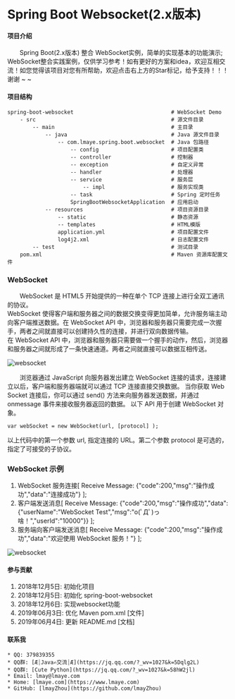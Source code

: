 # Spring Boot Websocket(2.x版本)

#### 项目介绍
&emsp;&emsp;Spring Boot(2.x版本) 整合 WebSocket实例，简单的实现基本的功能演示;
WebSocket整合实践案例，仅供学习参考！如有更好的方案和idea，欢迎互相交流！如您觉得该项目对您有所帮助，欢迎点击右上方的Star标记，给予支持！！！谢谢 ~ ~

#### 项目结构
    spring-boot-websocket                               # WebSocket Demo
        - src                                           # 源文件目录
            -- main                                     # 主目录
                -- java                                 # Java 源文件目录
                    -- com.lmaye.spring.boot.websocket  # Java 包路径
                        -- config                       # 项目配置类
                        -- controller                   # 控制器
                        -- exception                    # 自定义异常
                        -- handler                      # 处理器
                        -- service                      # 服务层
                            -- impl                     # 服务实现类
                        -- task                         # Spring 定时任务
                        SpringBootWebsocketApplication  # 应用启动
                -- resources                            # 项目资源目录
                    -- static                           # 静态资源
                    -- templates                        # HTML模版
                    application.yml                     # 项目配置文件
                    log4j2.xml                          # 日志配置文件
            -- test                                     # 测试目录
        pom.xml                                         # Maven 资源库配置文件

### WebSocket
&emsp;&emsp;WebSocket 是 HTML5 开始提供的一种在单个 TCP 连接上进行全双工通讯的协议。<br/>
WebSocket 使得客户端和服务器之间的数据交换变得更加简单，允许服务端主动向客户端推送数据。在 WebSocket API 中，浏览器和服务器只需要完成一次握手，两者之间就直接可以创建持久性的连接，并进行双向数据传输。<br/>
在 WebSocket API 中，浏览器和服务器只需要做一个握手的动作，然后，浏览器和服务器之间就形成了一条快速通道。两者之间就直接可以数据互相传送。

![websocket](https://www.lmaye.com/group1/M00/00/00/CmiBTlwIzWaAXMCoAAAuXGvteXc584.png)

&emsp;&emsp;浏览器通过 JavaScript 向服务器发出建立 WebSocket 连接的请求，连接建立以后，客户端和服务器端就可以通过 TCP 连接直接交换数据。
当你获取 Web Socket 连接后，你可以通过 send() 方法来向服务器发送数据，并通过 onmessage 事件来接收服务器返回的数据。
以下 API 用于创建 WebSocket 对象。

    var webSocket = new WebSocket(url, [protocol] );
    
以上代码中的第一个参数 url, 指定连接的 URL。第二个参数 protocol 是可选的，指定了可接受的子协议。

### WebSocket 示例
1. WebSocket 服务连接[ Receive Message: {"code":200,"msg":"操作成功","data":"连接成功"} ];
2. 客户端发送消息[ Receive Message: {"code":200,"msg":"操作成功","data":{"userName":"WebSocket Test","msg":"o(ﾟДﾟ)っ啥！","userId":"10000"}} ];
3. 服务端向客户端发送消息[ Receive Message: {"code":200,"msg":"操作成功","data":"欢迎使用 WebSocket 服务！"} ];

![websocket](https://www.lmaye.com/group1/M00/00/00/CmiBTlwI0CSACT-2AABuwk5xwto669.png)

#### 参与贡献
1. 2018年12月5日: 初始化项目
2. 2018年12月5日: 初始化 spring-boot-websocket
3. 2018年12月6日: 实现websocket功能
4. 2019年06月3日: 优化 Maven pom.xml [文件]
5. 2019年06月4日: 更新 README.md [文档]

#### 联系我
    * QQ: 379839355
    * QQ群: [Æ┊Java✍交流┊Æ](https://jq.qq.com/?_wv=1027&k=5Dqlg2L)
    * QQ群: [Cute Python](https://jq.qq.com/?_wv=1027&k=58hW2jl)
    * Email: lmay@lmaye.com
    * Home: [lmaye.com](https://www.lmaye.com)
    * GitHub: [lmayZhou](https://github.com/lmayZhou)
